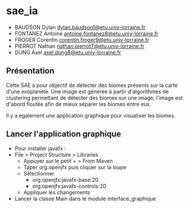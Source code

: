 # sae_ia

- BAUDSON Dylan dylan.baudson1@etu.univ-lorraine.fr
- FONTANEZ Antoine antoine.fontanez8@etu.univ-lorraine.fr
- FROGER Corentin corentin.froger9@etu.univ-lorraine.fr
- PIERROT Nathan nathan.pierrot7@etu.univ-lorraine.fr
- DUNG Axel axel.dung8@etu.univ-lorraine.fr

## Présentation
  Cette SAE à pour objectif de détecter des biomes présents sur la carte
d'une exoplanète. Une image est générée à partir d'algorithmes de clustering
permettant de détecter des biomes sur une image, l'image est d'abord floutée
afin de mieux séparer les biomes entre eux.

  Il y a également une application graphique pour visualiser
les biomes.

## Lancer l'application graphique
- Pour installer javafx :
- File > Project Structure > Libraries
  - Appuyer sur le petit + > From Maven
  - Taper org.openjfx puis cliquer sur la loupe
  - Sélectionner
    - org.openjfx:javafx-base:20
    - org.openjfx:javafx-controls:20
  - Appliquer les changements
- Lancer la classe Main dans le module interface_graphique
